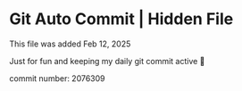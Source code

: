 # Git Auto Commit | Hidden File

This file was added Feb 12, 2025

Just for fun and keeping my daily git commit active 🤪

commit number: 2076309
